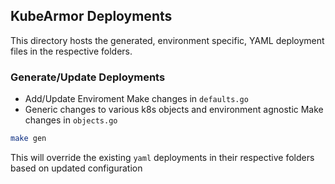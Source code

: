 ## KubeArmor Deployments

This directory hosts the generated, environment specific, YAML deployment files in the respective folders.

### Generate/Update Deployments

- Add/Update Enviroment
    Make changes in `defaults.go`
- Generic changes to various k8s objects and environment agnostic
    Make changes in `objects.go`

```bash
make gen
```
This will override the existing `yaml` deployments in their respective folders based on updated configuration

